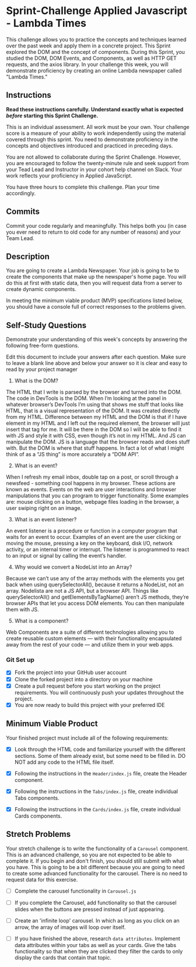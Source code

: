 # Sprint-Challenge Applied Javascript - Lambda Times

This challenge allows you to practice the concepts and techniques learned over the past week and apply them in a concrete project. This Sprint explored the DOM and the concept of components. During this Sprint, you studied the DOM, DOM Events, and Components, as well as HTTP GET requests, and the axios library. In your challenge this week, you will demonstrate proficiency by creating an online Lambda newspaper called "Lambda Times."

## Instructions

**Read these instructions carefully. Understand exactly what is expected _before_ starting this Sprint Challenge.**

This is an individual assessment. All work must be your own. Your challenge score is a measure of your ability to work independently using the material covered through this sprint. You need to demonstrate proficiency in the concepts and objectives introduced and practiced in preceding days.

You are not allowed to collaborate during the Sprint Challenge. However, you are encouraged to follow the twenty-minute rule and seek support from your Tead Lead and Instructor in your cohort help channel on Slack. Your work reflects your proficiency in Applied JavaScript.

You have three hours to complete this challenge. Plan your time accordingly.

## Commits

Commit your code regularly and meaningfully. This helps both you (in case you ever need to return to old code for any number of reasons) and your Team Lead.

## Description

You are going to create a Lambda Newspaper. Your job is going to be to create the components that make up the newspaper's home page. You will do this at first with static data, then you will request data from a server to create dynamic components.

In meeting the minimum viable product (MVP) specifications listed below, you should have a console full of correct responses to the problems given.

## Self-Study Questions

Demonstrate your understanding of this week's concepts by answering the following free-form questions.

Edit this document to include your answers after each question. Make sure to leave a blank line above and below your answer so it is clear and easy to read by your project manager

1. What is the DOM?

  The HTML that I write is parsed by the browser and turned into the DOM. The code in DevTools is the DOM. When I’m looking at the panel in whatever browser’s DevTools I’m using that shows me stuff that looks like HTML, that is a visual representation of the DOM. It was created directly from my HTML. Difference between my HTML and the DOM is that if I have <table> element in my HTML and I left out the required <tbody> element, the browser will just insert that tag for me. It will be there in the DOM so I will be able to find it with JS and style it with CSS, even though it’s not in my HTML. And JS can manipulate the DOM. JS is a language that the browser reads and does stuff with. But the DOM is where that stuff happens. In fact a lot of what I might think of as a “JS thing” is more accurately a “DOM API”.

2. What is an event?

  When I refresh my email inbox, double tap on a post, or scroll through a newsfeed - something cool happens in my browser. These actions are known as events. Events on the web are user interactions and browser manipulations that you can program to trigger functionality. Some examples are: mouse clicking on a button, webpage files loading in the browser, a user swiping right on an image. 

3. What is an event listener?

  An event listener is a procedure or function in a computer program that waits for an event to occur. Examples of an event are the user clicking or moving the mouse, pressing a key on the keyboard, disk I/O, network activity, or an internal timer or interrupt. The listener is programmed to react to an input or signal by calling the event’s handler.  

4. Why would we convert a NodeList into an Array?

  Because we can’t use any of the array methods with the elements you get back when using querySelectorAll(), because it returns a NodeList, not an array. Nodelista are not a JS API, but a browser API. Things like querySelectorAll() and getElementsByTagName() aren’t JS methods, they’re browser APIs that let you access DOM elements. You can then manipulate them with JS. 

5. What is a component?

  Web Components are a suite of different technologies allowing you to create reusable custom elements — with their functionality encapsulated away from the rest of your code — and utilize them in your web apps. 

### Git Set up

* [X] Fork the project into your GitHub user account
* [X] Clone the forked project into a directory on your machine
* [X] Create a pull request before you start working on the project requirements.  You will continuously push your updates throughout the project.
* [X] You are now ready to build this project with your preferred IDE

## Minimum Viable Product

Your finished project must include all of the following requirements:

* [X] Look through the HTML code and familiarize yourself with the different sections. Some of them already exist, but some need to be filled in. DO NOT add any code to the HTML file itself.

* [X] Following the instructions in the `Header/index.js` file, create the Header component. 

* [X] Following the instructions in the `Tabs/index.js` file, create individual Tabs components.

* [X] Following the instructions in the `Cards/index.js` file, create individual Cards components.

## Stretch Problems

Your stretch challenge is to write the functionality of a `Carousel` component. This is an advanced challenge, so you are not expected to be able to complete it. If you begin and don't finish, you should still submit with what you have. This is going to be a bit different because you are going to need to create some advanced functionality for the carousel. There is no need to request data for this exercise.

* [ ] Complete the carousel functionality in `Carousel.js`

* [ ] If you complete the Carousel, add functionality so that the carousel slides when the buttons are pressed instead of just appearing.

* [ ] Create an 'infinite loop' carousel. In which as long as you click on an arrow, the array of images will loop over itself.

* [ ] If you have finished the above, research `data attributes`. Implement data attributes within your tabs as well as your cards. Give the tabs functionality so that when they are clicked they filter the cards to only display the cards that contain that topic.

